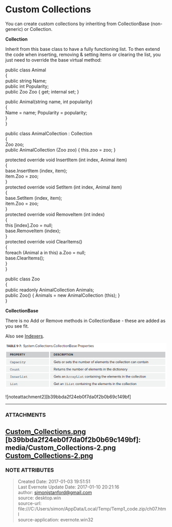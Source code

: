 # Custom Collections

You can create custom collections by inheriting from CollectionBase (non-
generic) or Collection<T>.

  

 **Collection <T>**

Inherit from this base class to have a fully functioning list. To then extend
the code when inserting, removing & setting items or clearing the list, you
just need to override the base virtual method:

  

public class Animal  
{  
  public string Name;  
  public int Popularity;  
  public Zoo Zoo { get; internal set; }  
  
  public Animal(string name, int popularity)  
  {  
    Name = name; Popularity = popularity;  
  }  
}  
  
public class AnimalCollection : Collection <Animal>  
{  
  Zoo zoo;  
  public AnimalCollection (Zoo zoo) { this.zoo = zoo; }  
  
  protected override void InsertItem (int index, Animal item)  
  {  
    base.InsertItem (index, item);  
    item.Zoo = zoo;  
  }  
  protected override void SetItem (int index, Animal item)  
  {  
    base.SetItem (index, item);  
    item.Zoo = zoo;  
  }  
  protected override void RemoveItem (int index)  
  {  
    this [index].Zoo = null;  
    base.RemoveItem (index);  
  }  
  protected override void ClearItems()  
  {  
    foreach (Animal a in this) a.Zoo = null;  
    base.ClearItems();  
  }  
}  
  
public class Zoo  
{  
  public readonly AnimalCollection Animals;  
  public Zoo() { Animals = new AnimalCollection (this); }  
}  
  

  

  

 **CollectionBase**

  

There is no Add or Remove methods in CollectionBase - these are added as you
see fit.

  

Also see
[Indexers](evernote:///view/26944639/s226/9118c81d-84e2-436a-bb66-58c0c8cfaa0d/9118c81d-84e2-436a-bb66-58c0c8cfaa0d/).

  

![noteattachment1][1f726bb72374c817c7a6eedf618b46cc]

  

![noteattachment2][b39bbda2f24eb0f7da0f2b0b69c149bf]


---
### ATTACHMENTS
[1f726bb72374c817c7a6eedf618b46cc]: media/Custom_Collections.png
[Custom_Collections.png](media/Custom_Collections.png)
[b39bbda2f24eb0f7da0f2b0b69c149bf]: media/Custom_Collections-2.png
[Custom_Collections-2.png](media/Custom_Collections-2.png)
---
### NOTE ATTRIBUTES
>Created Date: 2017-01-03 19:51:51  
>Last Evernote Update Date: 2017-01-10 20:21:16  
>author: simonjstanford@gmail.com  
>source: desktop.win  
>source-url: file:///C:/Users/simon/AppData/Local/Temp/Temp1_code.zip/ch07.html  
>source-application: evernote.win32  
<!--stackedit_data:
eyJoaXN0b3J5IjpbMTAxNzI3OTcyNl19
-->